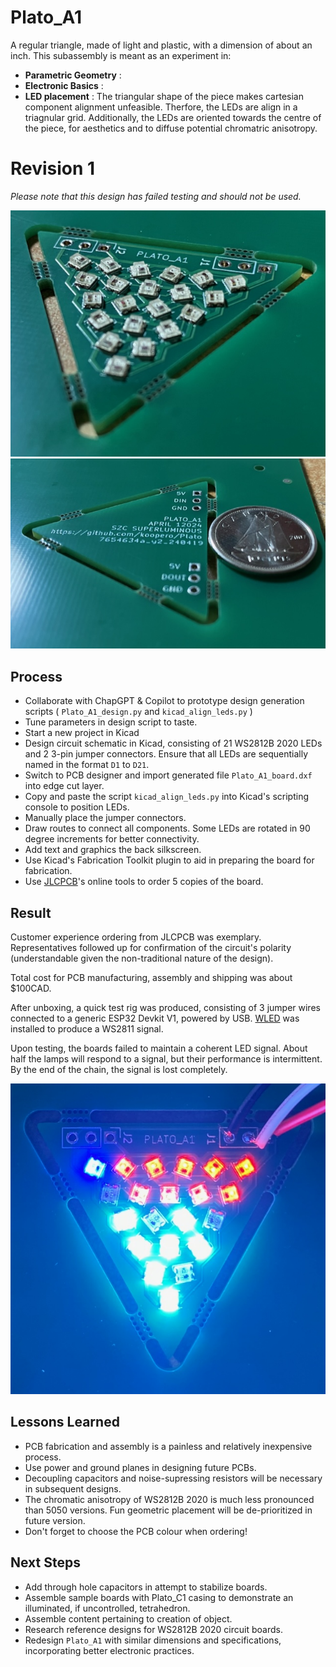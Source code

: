 # Plato_A1

A regular triangle, made of light and plastic, with a dimension of about an inch. This subassembly is meant as an experiment in:

- **Parametric Geometry** : 
- **Electronic Basics** : 
- **LED placement** : The triangular shape of the piece makes cartesian component alignment unfeasible. Therfore, the LEDs are align in a triagnular grid. Additionally, the LEDs are oriented towards the centre of the piece, for aesthetics and to diffuse potential chromatric anisotropy.




# Revision 1

*Please note that this design has failed testing and should not be used.*

![Front of board](docs/Board_front.jpeg)
![Back of board](docs/Board_back.jpeg)

## Process

- Collaborate with ChapGPT & Copilot to prototype design generation scripts ( `Plato_A1_design.py` and `kicad_align_leds.py` )
- Tune parameters in design script to taste.
- Start a new project in Kicad
- Design circuit schematic in Kicad, consisting of 21 WS2812B 2020 LEDs and 2 3-pin jumper connectors. Ensure that all LEDs are sequentially named in the format `D1` to `D21`.
- Switch to PCB designer and import generated file `Plato_A1_board.dxf` into edge cut layer.
- Copy and paste the script `kicad_align_leds.py` into Kicad's scripting console to position LEDs.
- Manually place the jumper connectors.
- Draw routes to connect all components. Some LEDs are rotated in 90 degree increments for better connectivity.
- Add text and graphics the back silkscreen.
- Use Kicad's Fabrication Toolkit plugin to aid in preparing the board for fabrication.
- Use [JLCPCB](https://jlcpcb.com/)'s online tools to order 5 copies of the board.

## Result

Customer experience ordering from JLCPCB was exemplary. Representatives followed up for confirmation of the circuit's polarity (understandable given the non-traditional nature of the design).

Total cost for PCB manufacturing, assembly and shipping was about $100CAD. 

After unboxing, a quick test rig was produced, consisting of 3 jumper wires connected to a generic ESP32 Devkit V1, powered by USB. [WLED](https://install.wled.me/) was installed to produce a WS2811 signal.

Upon testing, the boards failed to maintain a coherent LED signal. About half the lamps will respond to a signal, but their performance is intermittent. By the end of the chain, the signal is lost completely.

![Front of board](docs/Board_lit.jpeg)

## Lessons Learned

- PCB fabrication and assembly is a painless and relatively inexpensive process.
- Use power and ground planes in designing future PCBs.
- Decoupling capacitors and noise-supressing resistors will be necessary in subsequent designs.
- The chromatic anisotropy of WS2812B 2020 is much less pronounced than 5050 versions. Fun geometric placement will be de-prioritized in future version.
- Don't forget to choose the PCB colour when ordering!

## Next Steps

- Add through hole capacitors in attempt to stabilize boards.
- Assemble sample boards with Plato_C1 casing to demonstrate an illuminated, if uncontrolled, tetrahedron.
- Assemble content pertaining to creation of object.
- Research reference designs for WS2812B 2020 circuit boards.
- Redesign `Plato_A1` with similar dimensions and specifications, incorporating better electronic practices.
